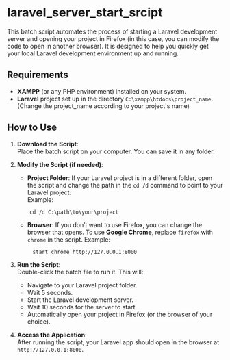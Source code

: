 # laravel_server_start_srcipt

This batch script automates the process of starting a Laravel development server and opening your project in Firefox (in this case, you can modify the code to open in another browser). It is designed to help you quickly get your local Laravel development environment up and running.

## Requirements

- **XAMPP** (or any PHP environment) installed on your system.
- **Laravel** project set up in the directory `C:\xampp\htdocs\project_name`. (Change the project_name according to your project's name)

## How to Use

1. **Download the Script**:  
   Place the batch script on your computer. You can save it in any folder.

2. **Modify the Script (if needed)**:

   - **Project Folder**: If your Laravel project is in a different folder, open the script and change the path in the `cd /d` command to point to your Laravel project.  
    Example:  

    ```batch
        cd /d C:\path\to\your\project
    ```
  
   - **Browser**: If you don’t want to use Firefox, you can change the browser that opens. To use **Google Chrome**, replace `firefox` with `chrome` in the script.
    Example:  

    ```batch
         start chrome http://127.0.0.1:8000
    ```

3. **Run the Script**:  
   Double-click the batch file to run it. This will:
   - Navigate to your Laravel project folder.
   - Wait 5 seconds.
   - Start the Laravel development server.
   - Wait 10 seconds for the server to start.
   - Automatically open your project in Firefox (or the browser of your choice).

4. **Access the Application**:  
   After running the script, your Laravel app should open in the browser at `http://127.0.0.1:8000`.
